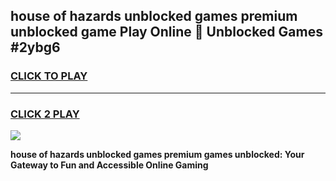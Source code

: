
## house of hazards unblocked games premium unblocked game Play Online 👋 Unblocked Games #2ybg6
<h3>
<a href="https://premium.freeplayer.one?title=house_of_hazards_unblocked_games_premium&ref=21F">CLICK TO PLAY</a></h3>
<hr>

<h3>
<a href="https://premium.freeplayer.one?title=house_of_hazards_unblocked_games_premium&ref=21F">CLICK 2 PLAY</a>
  
</h3>

<a href="https://premium.freeplayer.one?title=house_of_hazards_unblocked_games_premium&ref=21F/"><img src="https://clearcache.store/games.png"></a>


**house of hazards unblocked games premium games unblocked: Your Gateway to Fun and Accessible Online Gaming**
